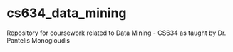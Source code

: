 # cs634_data_mining
Repository for coursework related to Data Mining - CS634 as taught by Dr. Pantelis Monogioudis
